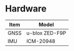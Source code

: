 # Hardware

| Item | Model          |
| ---- | -------------- |
| GNSS | u-blox ZED-F9P |
| IMU  | ICM-20948      |
